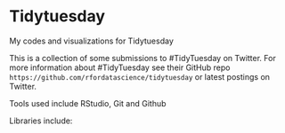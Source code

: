 # Tidytuesday

My codes and visualizations for Tidytuesday 

This is a collection of some submissions to #TidyTuesday on Twitter. For more information about #TidyTuesday see their GitHub repo `https://github.com/rfordatascience/tidytuesday` or latest postings on Twitter.

Tools used include RStudio, Git and Github

Libraries include:
